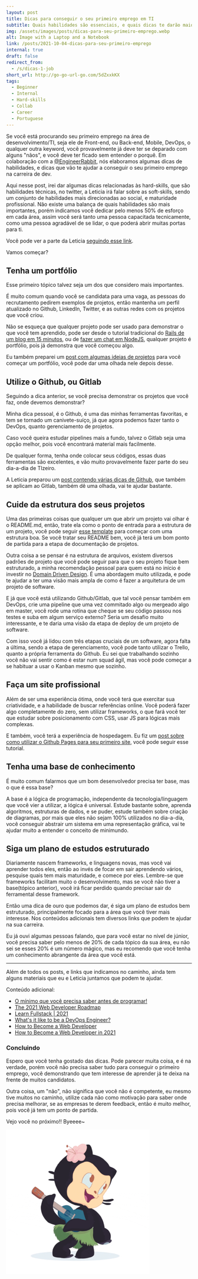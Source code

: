 ```yaml
---
layout: post
title: Dicas para conseguir o seu primeiro emprego em TI
subtitle: Quais habilidades são essenciais, e quais dicas te darão maior destaque nesse mercado concorrido.
img: /assets/images/posts/dicas-para-seu-primeiro-emprego.webp
alt: Image with a Laptop and a Notebook
link: /posts/2021-10-04-dicas-para-seu-primeiro-emprego
internal: true
draft: false
redirect_from:
  - /s/dicas-1-job
short_url: http://go-go-url-go.com/5dZxxkKX
tags:
  - Beginner
  - Internal
  - Hard-skills
  - Collab
  - Career
  - Portuguese
---
```


Se você está procurando seu primeiro emprego na área de desenvolvimento/TI, seja ele de Front-end, ou Back-end, Mobile, DevOps, o qualquer outra <span class="code">keyword</span>, você provavelmente já deve ter se deparado com alguns "nãos", e você deve ter ficado sem entender o porquê. Em colaboração com a <a target="blank" href="https://twitter.com/EngineerRabbit">@EngineerRabbit</a>, nós elaboramos algumas dicas de habilidades, e dicas que vão te ajudar a conseguir o seu primeiro emprego na carreira de dev.

Aqui nesse post, irei dar algumas dicas relacionadas às hard-skills, que são habilidades técnicas, no twitter, a Leticia irá falar sobre as soft-skills, sendo um conjunto de habilidades mais direcionadas ao social, e maturidade profissional. Não existe uma balança de quais habilidades são mais importantes, porém indicamos você dedicar pelo menos 50% de esforço em cada área, assim você será tanto uma pessoa capacitada tecnicamente, como uma pessoa agradável de se lidar, o que poderá abrir muitas portas para ti.

Você pode ver a parte da Leticia <a target="blank" href="https://twitter.com/EngineerRabbit/status/1446092310043938820t">seguindo esse link</a>.

Vamos começar?

<h2>Tenha um portfólio</h2>

Esse primeiro tópico talvez seja um dos que considero mais importantes.

É muito comum quando você se candidata para uma vaga, as pessoas do recrutamento pedirem exemplos de projetos, então mantenha um perfil atualizado no Github, LinkedIn, Twitter, e as outras redes com os projetos que você criou.

Não se esqueça que qualquer projeto pode ser usado para demonstrar o que você tem aprendido, pode ser desde o tutorial tradicional do <a target="blank" href="https://www.youtube.com/watch?v=Gzj723LkRJY&t=440s">Rails de um blog em 15 minutos</a>, ou de <a target="blank" href="https://socket.io/get-started/chat">fazer um chat em NodeJS</a>, qualquer projeto é portfólio, pois já demonstra que você começou algo.

Eu também preparei um <a target="blank" href="/posts/2021-09-27-ideias-para-seu-portfolio">post com algumas ideias de projetos</a> para você começar um portfólio, você pode dar uma olhada nele depois desse.

<h2>Utilize o Github, ou Gitlab</h2>

Seguindo a dica anterior, se você precisa demonstrar os projetos que você faz, onde devemos demonstrar?

Minha dica pessoal, é o Github, é uma das minhas ferramentas favoritas, e tem se tornado um canivete-suíço, já que agora podemos fazer tanto o DevOps, quanto gerenciamento de projetos.

Caso você queira estudar pipelines mais a fundo, talvez o Gitlab seja uma opção melhor, pois você encontrará material mais facilmente.

De qualquer forma, tenha onde colocar seus códigos, essas duas ferramentas são excelentes, e vão muito provavelmente fazer parte do seu dia-a-dia de TIzeiro.

A Leticia preparou um <a target="blank" href="https://leticiarabbit.medium.com/resumo-de-comandos-git-87e7c3a2b25e">post contendo várias dicas de Github</a>, que também se aplicam ao Gitlab, também dê uma olhada, vai te ajudar bastante.

<h2>Cuide da estrutura dos seus projetos</h2>

Uma das primeiras coisas que qualquer um que abrir um projeto vai olhar é o <span class="code">README.md</span>, então, trate ela como o ponto de entrada para a estrutura de um projeto, você pode seguir <a target="blank" href="https://github.com/othneildrew/Best-README-Template">esse template</a> para começar com uma estrutura boa. Se você tratar seu README bem, você já terá um bom ponto de partida para a etapa de documentação de projetos.

Outra coisa a se pensar é na estrutura de arquivos, existem diversos padrões de projeto que você pode seguir para que o seu projeto fique bem estruturado, a minha recomendação pessoal para quem está no início é investir no <a target="blank" href="https://martinfowler.com/bliki/DomainDrivenDesign.html">Domain Driven Design</a>. É uma abordagem muito utilizada, e pode te ajudar a ter uma visão mais ampla de como é fazer a arquitetura de um projeto de software.

E já que você está utilizando Github/Gitlab, que tal você pensar também em DevOps, crie uma pipeline que uma vez commitado algo ou mergeado algo em master, você rode uma rotina que cheque se seu código passou nos testes e suba em algum serviço externo? Seria um desafio muito interessante, e te daria uma visão da etapa de deploy de um projeto de software.

Com isso você já lidou com três etapas cruciais de um software, agora falta a última, sendo a etapa de gerenciamento, você pode tanto utilizar o Trello, quanto a própria ferramenta do Github. Eu sei que trabalhando sozinho você não vai sentir como é estar num squad ágil, mas você pode começar a se habituar a usar o Kanban mesmo que sozinho.

<h2>Faça um site profissional</h2>

Além de ser uma experiência ótima, onde você terá que exercitar sua criatividade, e a habilidade de buscar referências online. Você poderá fazer algo completamente do zero, sem utilizar frameworks, o que fará você ter que estudar sobre posicionamento com CSS, usar JS para lógicas mais complexas.

E também, você terá a experiência de hospedagem. Eu fiz um <a target="blank" href="/posts/2021-09-21-criando-seu-primeiro-site-com-github-pages">post sobre como utilizar o Github Pages para seu primeiro site</a>, você pode seguir esse tutorial.

<h2>Tenha uma base de conhecimento</h2>

É muito comum falarmos que um bom desenvolvedor precisa ter base, mas o que é essa base?

A base é a lógica de programação, independente da tecnologia/linguagem que você vier a utilizar, a lógica é universal. Estude bastante sobre, aprenda algoritmos, estruturas de dados, e se puder, estude também sobre criação de diagramas, por mais que eles não sejam 100% utilizados no dia-a-dia, você conseguir abstrair um sistema em uma representação gráfica, vai te ajudar muito a entender o conceito de minimundo.

<h2>Siga um plano de estudos estruturado</h2>

Diariamente nascem frameworks, e linguagens novas, mas você vai aprender todos eles, então ao invés de focar em sair aprendendo vários, pesquise quais tem mais maturidade, e comece por eles. Lembre-se que frameworks facilitam muito o desenvolvimento, mas se você não tiver a base(tópico anterior), você irá ficar perdido quando precisar sair do ferramental desse framework.

Então uma dica de ouro que podemos dar, é siga um plano de estudos bem estruturado, principalmente focado para a área que você tiver mais interesse. Nos conteúdos adicionais tem diversos links que podem te ajudar na sua carreira.

Eu já ouvi algumas pessoas falando, que para você estar no nível de júnior, você precisa saber pelo menos de 20% de cada tópico da sua área, eu não sei se esses 20% é um número mágico, mas eu recomendo que você tenha um conhecimento abrangente da área que você está.

<hr />

Além de todos os posts, e links que indicamos no caminho, ainda tem alguns materiais que eu e Leticia juntamos que podem te ajudar.

Conteúdo adicional:

- <a target="blank" href="https://www.youtube.com/watch?v=BTENKdRVS2U">O mínimo que você precisa saber antes de programar!</a>
- <a target="blank" href="https://levelup.gitconnected.com/the-2020-web-developer-roadmap-76503ddfb327">The 2021 Web Developer Roadmap</a>
- <a target="blank" href="https://dev.to/retr0c0de/learn-fullstack-2021-54gd">Learn Fullstack | 2021 </a>
- <a target="blank" href="https://www.seek.com.au/career-advice/role/devops-engineer">What's it like to be a DevOps Engineer?</a>
- <a target="blank" href="https://brainstation.io/career-guides/how-to-become-a-web-developer">How to Become a Web Developer</a>
- <a target="blank" href="https://careerfoundry.com/en/blog/web-development/what-does-it-take-to-become-a-web-developer-everything-you-need-to-know-before-getting-started/">How to Become a Web Developer in 2021</a>

### Concluindo

Espero que você tenha gostado das dicas. Pode parecer muita coisa, e é na verdade, porém você não precisa saber tudo para conseguir o primeiro emprego, você demonstrando que tem interesse de aprender já te deixa na frente de muitos candidatos.

Outra coisa, um "não", não significa que você não é competente, eu mesmo tive muitos no caminho, utilize cada não como motivação para saber onde precisa melhorar, se as empresas te derem feedback, então é muito melhor, pois você já tem um ponto de partida.

Vejo você no próximo!! Byeeee~

<div class="has-text-centered">
  <img
    width="390"
    src="/assets/images/posts/assets/octo-dancing.gif"
    alt="Image from the post"
  />
</div>

